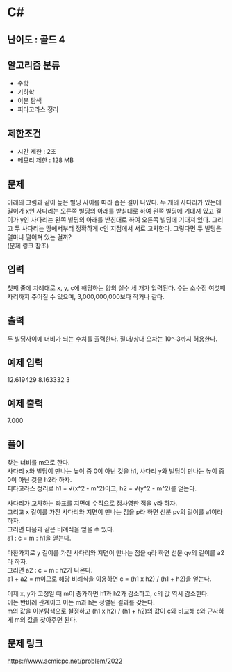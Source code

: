 # C#

## 난이도 : 골드 4

## 알고리즘 분류
  - 수학
  - 기하학
  - 이분 탐색
  - 피타고라스 정리

## 제한조건
  - 시간 제한 : 2초
  - 메모리 제한 : 128 MB

## 문제
아래의 그림과 같이 높은 빌딩 사이를 따라 좁은 길이 나있다. 두 개의 사다리가 있는데 길이가 x인 사다리는 오른쪽 빌딩의 아래를 받침대로 하여 왼쪽 빌딩에 기대져 있고 길이가 y인 사다리는 왼쪽 빌딩의 아래를 받침대로 하여 오른쪽 빌딩에 기대져 있다. 그리고 두 사다리는 땅에서부터 정확하게 c인 지점에서 서로 교차한다. 그렇다면 두 빌딩은 얼마나 떨어져 있는 걸까?<br/>
\(문제 링크 참조\)<br/>


## 입력
첫째 줄에 차례대로 x, y, c에 해당하는 양의 실수 세 개가 입력된다. 수는 소수점 여섯째 자리까지 주어질 수 있으며, 3,000,000,000보다 작거나 같다.<br/>


## 출력
두 빌딩사이에 너비가 되는 수치를 출력한다. 절대/상대 오차는 10^-3까지 허용한다.<br/>


## 예제 입력
12.619429 8.163332 3<br/>


## 예제 출력
7.000<br/>


## 풀이
찾는 너비를 m으로 한다.<br/>
사다리 x와 빌딩이 만나는 높이 중 0이 아닌 것을 h1, 사다리 y와 빌딩이 만나는 높이 중 0이 아닌 것을 h2라 하자.<br/>
피타고라스 정리로 h1 = √(x^2 - m^2)이고, h2 = √(y^2 - m^2)를 얻는다.<br/>


사다리가 교차하는 좌표를 지면에 수직으로 정사영한 점을 v라 하자.<br/>
그리고 x 길이를 가진 사다리와 지면이 만나는 점을 p라 하면 선분 pv의 길이를 a1이라하자.<br/>
그러면 다음과 같은 비례식을 얻을 수 있다.<br/>
a1 : c = m : h1을 얻는다.<br/>


마찬가지로 y 길이를 가진 사다리와 지면이 만나는 점을 q라 하면 선분 qv의 길이를 a2라 하자.<br/>
그러면 a2 : c = m : h2가 나온다.<br/>
a1 + a2 = m이므로 해당 비례식을 이용하면 c = (h1 x h2) / (h1 + h2)을 얻는다.<br/>


이제 x, y가 고정일 때 m이 증가하면 h1과 h2가 감소하고, c의 값 역시 감소한다.<br/>
이는 반비례 관계이고 이는 m과 h는 정렬된 결과를 갖는다.<br/>
m의 값을 이분탐색으로 설정하고 (h1 x h2) / (h1 + h2)의 값이 c와 비교해 c와 근사하게 m의 값을 찾아주면 된다.<br/>


## 문제 링크
https://www.acmicpc.net/problem/2022